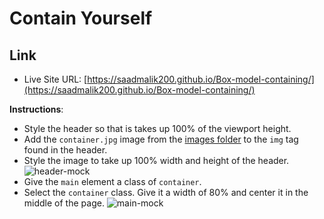 # Contain Yourself

## Link

- Live Site URL: [https://saadmalik200.github.io/Box-model-containing/](https://saadmalik200.github.io/Box-model-containing/)

**Instructions**: 
* Style the header so that is takes up 100% of the viewport height. 
* Add the `container.jpg` image from the [images folder](./images/) to the `img` tag found in the header.
* Style the image to take up 100% width and height of the header. 
![header-mock](/images/header.png)
* Give the `main` element a class of `container`. 
* Select the `container` class. Give it a width of 80% and center it in the middle of the page.
![main-mock](/images/main.png)

